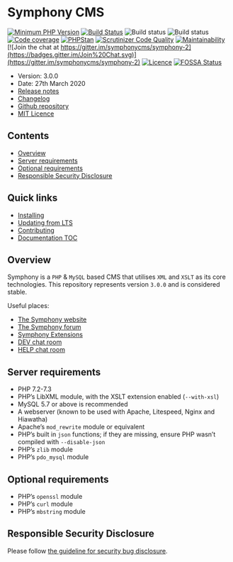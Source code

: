 # Symphony CMS

[![Minimum PHP Version](https://img.shields.io/badge/php-%3E%3D%207.2-8892BF.svg?style=flat)](https://php.net/)
[![Build Status](https://travis-ci.com/symphonycms/symphony-2.svg?branch=master)](https://travis-ci.com/symphonycms/symphony-2)
![Build status](https://ci.appveyor.com/api/projects/status/1mx5r9befuode1e9?svg=true)
![Build status](https://github.com/symphonycms/symphony-2/workflows/CI/badge.svg)    
[![Code coverage](https://codecov.io/gh/symphonycms/symphony-2/branch/master/graph/badge.svg)](https://codecov.io/gh/symphonycms/symphony-2)
[![PHPStan](https://img.shields.io/badge/PHPStan-enabled-brightgreen.svg?style=flat)](https://github.com/phpstan/phpstan)
[![Scrutinizer Code Quality](https://scrutinizer-ci.com/g/symphonycms/symphony-2/badges/quality-score.png?b=master)](https://scrutinizer-ci.com/g/symphonycms/symphony-2/?branch=master)
[![Maintainability](https://api.codeclimate.com/v1/badges/97c662e3526c6dbce239/maintainability)](https://codeclimate.com/github/symphonycms/symphony-2/maintainability)    
[![Join the chat at https://gitter.im/symphonycms/symphony-2](https://badges.gitter.im/Join%20Chat.svg)](https://gitter.im/symphonycms/symphony-2)
[![Licence](https://img.shields.io/badge/licence-MIT-brightgreen.svg?style=flat)](https://symphonycms.mit-license.org/)
[![FOSSA Status](https://app.fossa.io/api/projects/git%2Bgithub.com%2Fsymphonycms%2Fsymphony-2.svg?type=shield)](https://app.fossa.io/projects/git%2Bgithub.com%2Fsymphonycms%2Fsymphony-2)

- Version: 3.0.0
- Date: 27th March 2020
- [Release notes](https://www.getsymphony.com/download/releases/version/3.0.0/)
- [Changelog](https://github.com/symphonycms/symphonycms/blob/3.0.0/CHANGELOG.md)
- [Github repository](https://github.com/symphonycms/symphonycms/tree/3.0.0)
- [MIT Licence](https://github.com/symphonycms/symphonycms/blob/master/LICENCE)

## Contents

* [Overview](#overview)
* [Server requirements](#server-requirements)
* [Optional requirements](#optional-requirements)
* [Responsible Security Disclosure](#responsible-security-disclosure)

## Quick links

* [Installing](.docs/dev/INSTALLING.md)
* [Updating from LTS](.docs/dev/UPDATING.md)
* [Contributing](.docs/dev/CONTRIBUTING.md)
* [Documentation TOC](.docs/TOC.md)

## Overview

Symphony is a `PHP` & `MySQL` based CMS that utilises `XML` and `XSLT` as its core technologies. This repository represents version `3.0.0` and is considered stable.

Useful places:

- [The Symphony website](https://www.getsymphony.com/)
- [The Symphony forum](https://www.getsymphony.com/discuss/)
- [Symphony Extensions](http://symphonyextensions.com/)
- [DEV chat room](https://gitter.im/symphonycms/symphony-2)
- [HELP chat room](https://gitter.im/symphonycms/symphony-2/help)

## Server requirements

- PHP 7.2-7.3
- PHP’s LibXML module, with the XSLT extension enabled (`--with-xsl`)
- MySQL 5.7 or above is recommended
- A webserver (known to be used with Apache, Litespeed, Nginx and Hiawatha)
- Apache’s `mod_rewrite` module or equivalent
- PHP’s built in `json` functions; if they are missing, ensure PHP wasn’t compiled with `--disable-json`
- PHP’s `zlib` module
- PHP’s `pdo_mysql` module

## Optional requirements
- PHP’s `openssl` module
- PHP’s `curl` module
- PHP’s `mbstring` module

## Responsible Security Disclosure

Please follow [the guideline for security bug disclosure](https://github.com/symphonycms/symphonycms/wiki/Security-Bug-Disclosure).
